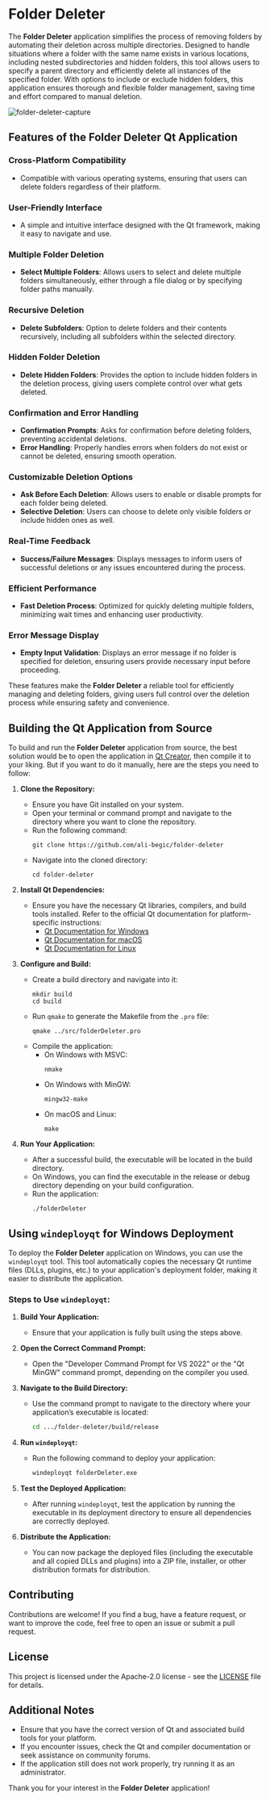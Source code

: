 # Folder Deleter

The **Folder Deleter** application simplifies the process of removing folders by automating their deletion across multiple directories. Designed to handle situations where a folder with the same name exists in various locations, including nested subdirectories and hidden folders, this tool allows users to specify a parent directory and efficiently delete all instances of the specified folder. With options to include or exclude hidden folders, this application ensures thorough and flexible folder management, saving time and effort compared to manual deletion.

![folder-deleter-capture](https://github.com/user-attachments/assets/13ac68f7-4f5c-43f5-b555-1fbe77df4462)

## Features of the Folder Deleter Qt Application

### Cross-Platform Compatibility
- Compatible with various operating systems, ensuring that users can delete folders regardless of their platform.

### User-Friendly Interface
- A simple and intuitive interface designed with the Qt framework, making it easy to navigate and use.

### Multiple Folder Deletion
- **Select Multiple Folders**: Allows users to select and delete multiple folders simultaneously, either through a file dialog or by specifying folder paths manually.

### Recursive Deletion
- **Delete Subfolders**: Option to delete folders and their contents recursively, including all subfolders within the selected directory.

### Hidden Folder Deletion
- **Delete Hidden Folders**: Provides the option to include hidden folders in the deletion process, giving users complete control over what gets deleted.

### Confirmation and Error Handling
- **Confirmation Prompts**: Asks for confirmation before deleting folders, preventing accidental deletions.
- **Error Handling**: Properly handles errors when folders do not exist or cannot be deleted, ensuring smooth operation.

### Customizable Deletion Options
- **Ask Before Each Deletion**: Allows users to enable or disable prompts for each folder being deleted.
- **Selective Deletion**: Users can choose to delete only visible folders or include hidden ones as well.

### Real-Time Feedback
- **Success/Failure Messages**: Displays messages to inform users of successful deletions or any issues encountered during the process.

### Efficient Performance
- **Fast Deletion Process**: Optimized for quickly deleting multiple folders, minimizing wait times and enhancing user productivity.

### Error Message Display
- **Empty Input Validation**: Displays an error message if no folder is specified for deletion, ensuring users provide necessary input before proceeding.

These features make the **Folder Deleter** a reliable tool for efficiently managing and deleting folders, giving users full control over the deletion process while ensuring safety and convenience.

## Building the Qt Application from Source

To build and run the **Folder Deleter** application from source, the best solution would be to open the application in [Qt Creator](https://www.qt.io/), then compile it to your liking. But if you want to do it manually, here are the steps you need to follow: 

1. **Clone the Repository:**
   - Ensure you have Git installed on your system.
   - Open your terminal or command prompt and navigate to the directory where you want to clone the repository.
   - Run the following command:
     ```
     git clone https://github.com/ali-begic/folder-deleter
     ```
   - Navigate into the cloned directory:
     ```
     cd folder-deleter
     ```

2. **Install Qt Dependencies:**
   - Ensure you have the necessary Qt libraries, compilers, and build tools installed. Refer to the official Qt documentation for platform-specific instructions:
     - [Qt Documentation for Windows](https://doc.qt.io/qt-6/windows-deployment.html)
     - [Qt Documentation for macOS](https://doc.qt.io/qt-6/macos-deployment.html)
     - [Qt Documentation for Linux](https://doc.qt.io/qt-6/linux-deployment.html)

3. **Configure and Build:**
   - Create a build directory and navigate into it:
     ```
     mkdir build
     cd build
     ```
   - Run `qmake` to generate the Makefile from the `.pro` file:
     ```
     qmake ../src/folderDeleter.pro
     ```
   - Compile the application:
      - On Windows with MSVC:
        ```
        nmake
        ```
      - On Windows with MinGW:
        ```
        mingw32-make
        ```
      - On macOS and Linux:
        ```
        make
        ```

4. **Run Your Application:**
   - After a successful build, the executable will be located in the build directory.
   - On Windows, you can find the executable in the release or debug directory depending on your build configuration.
   - Run the application:
     ```
     ./folderDeleter
     ```

## Using `windeployqt` for Windows Deployment

To deploy the **Folder Deleter** application on Windows, you can use the `windeployqt` tool. This tool automatically copies the necessary Qt runtime files (DLLs, plugins, etc.) to your application's deployment folder, making it easier to distribute the application.

### Steps to Use `windeployqt`:

1. **Build Your Application:**
   - Ensure that your application is fully built using the steps above.

2. **Open the Correct Command Prompt:**
   - Open the "Developer Command Prompt for VS 2022" or the "Qt MinGW" command prompt, depending on the compiler you used.

3. **Navigate to the Build Directory:**
   - Use the command prompt to navigate to the directory where your application’s executable is located:
     ```bash
     cd .../folder-deleter/build/release
     ```

4. **Run `windeployqt`:**
   - Run the following command to deploy your application:
     ```bash
     windeployqt folderDeleter.exe
     ```

5. **Test the Deployed Application:**
   - After running `windeployqt`, test the application by running the executable in its deployment directory to ensure all dependencies are correctly deployed.

6. **Distribute the Application:**
   - You can now package the deployed files (including the executable and all copied DLLs and plugins) into a ZIP file, installer, or other distribution formats for distribution.

## Contributing

Contributions are welcome! If you find a bug, have a feature request, or want to improve the code, feel free to open an issue or submit a pull request.

## License

This project is licensed under the Apache-2.0 license - see the [LICENSE](LICENSE) file for details.

## Additional Notes

- Ensure that you have the correct version of Qt and associated build tools for your platform.
- If you encounter issues, check the Qt and compiler documentation or seek assistance on community forums.
- If the application still does not work properly, try running it as an administrator.

Thank you for your interest in the **Folder Deleter** application!
